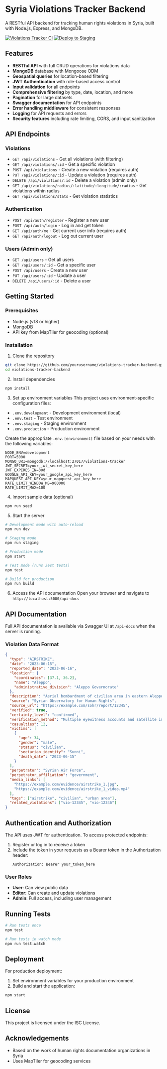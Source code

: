 # Syria Violations Tracker Backend

A RESTful API backend for tracking human rights violations in Syria, built with Node.js, Express, and MongoDB.

[![Violations Tracker CI](https://github.com/yourusername/violations-tracker-backend/actions/workflows/ci.yml/badge.svg)](https://github.com/yourusername/violations-tracker-backend/actions/workflows/ci.yml)
[![Deploy to Staging](https://github.com/yourusername/violations-tracker-backend/actions/workflows/staging-deploy.yml/badge.svg)](https://github.com/yourusername/violations-tracker-backend/actions/workflows/staging-deploy.yml)

## Features

- **RESTful API** with full CRUD operations for violations data
- **MongoDB** database with Mongoose ODM
- **Geospatial queries** for location-based filtering
- **JWT Authentication** with role-based access control
- **Input validation** for all endpoints
- **Comprehensive filtering** by type, date, location, and more
- **Pagination** for large datasets
- **Swagger documentation** for API endpoints
- **Error handling middleware** for consistent responses
- **Logging** for API requests and errors
- **Security features** including rate limiting, CORS, and input sanitization

## API Endpoints

### Violations

- `GET /api/violations` - Get all violations (with filtering)
- `GET /api/violations/:id` - Get a specific violation
- `POST /api/violations` - Create a new violation (requires auth)
- `PUT /api/violations/:id` - Update a violation (requires auth)
- `DELETE /api/violations/:id` - Delete a violation (admin only)
- `GET /api/violations/radius/:latitude/:longitude/:radius` - Get violations within radius
- `GET /api/violations/stats` - Get violation statistics

### Authentication

- `POST /api/auth/register` - Register a new user
- `POST /api/auth/login` - Log in and get token
- `GET /api/auth/me` - Get current user info (requires auth)
- `GET /api/auth/logout` - Log out current user

### Users (Admin only)

- `GET /api/users` - Get all users
- `GET /api/users/:id` - Get a specific user
- `POST /api/users` - Create a new user
- `PUT /api/users/:id` - Update a user
- `DELETE /api/users/:id` - Delete a user

## Getting Started

### Prerequisites

- Node.js (v18 or higher)
- MongoDB
- API key from MapTiler for geocoding (optional)

### Installation

1. Clone the repository
```bash
git clone https://github.com/yourusername/violations-tracker-backend.git
cd violations-tracker-backend
```

2. Install dependencies
```bash
npm install
```

3. Set up environment variables
This project uses environment-specific configuration files:

- `.env.development` - Development environment (local)
- `.env.test` - Test environment
- `.env.staging` - Staging environment
- `.env.production` - Production environment

Create the appropriate `.env.[environment]` file based on your needs with the following variables:
```
NODE_ENV=development
PORT=5000
MONGO_URI=mongodb://localhost:27017/violations-tracker
JWT_SECRET=your_jwt_secret_key_here
JWT_EXPIRES_IN=30d
GOOGLE_API_KEY=your_google_api_key_here
MAPQUEST_API_KEY=your_mapquest_api_key_here
RATE_LIMIT_WINDOW_MS=900000
RATE_LIMIT_MAX=100
```

4. Import sample data (optional)
```bash
npm run seed
```

5. Start the server
```bash
# Development mode with auto-reload
npm run dev

# Staging mode
npm run staging

# Production mode
npm start

# Test mode (runs Jest tests)
npm test

# Build for production
npm run build
```

6. Access the API documentation
Open your browser and navigate to `http://localhost:5000/api-docs`

## API Documentation

Full API documentation is available via Swagger UI at `/api-docs` when the server is running.

### Violation Data Format

```json
{
  "type": "AIRSTRIKE",
  "date": "2023-06-15",
  "reported_date": "2023-06-16",
  "location": {
    "coordinates": [37.1, 36.2],
    "name": "Aleppo",
    "administrative_division": "Aleppo Governorate"
  },
  "description": "Aerial bombardment of civilian area in eastern Aleppo",
  "source": "Syrian Observatory for Human Rights",
  "source_url": "https://example.com/sohr/report/12345",
  "verified": true,
  "certainty_level": "confirmed",
  "verification_method": "Multiple eyewitness accounts and satellite imagery",
  "casualties": 12,
  "victims": [
    {
      "age": 34,
      "gender": "male",
      "status": "civilian",
      "sectarian_identity": "Sunni",
      "death_date": "2023-06-15"
    }
  ],
  "perpetrator": "Syrian Air Force",
  "perpetrator_affiliation": "government",
  "media_links": [
    "https://example.com/evidence/airstrike_1.jpg",
    "https://example.com/evidence/airstrike_1_video.mp4"
  ],
  "tags": ["airstrike", "civilian", "urban area"],
  "related_violations": ["vio-12345", "vio-12346"]
}
```

## Authentication and Authorization

The API uses JWT for authentication. To access protected endpoints:

1. Register or log in to receive a token
2. Include the token in your requests as a Bearer token in the Authorization header:
   ```
   Authorization: Bearer your_token_here
   ```

### User Roles

- **User**: Can view public data
- **Editor**: Can create and update violations
- **Admin**: Full access, including user management

## Running Tests

```bash
# Run tests once
npm test

# Run tests in watch mode
npm run test:watch
```

## Deployment

For production deployment:

1. Set environment variables for your production environment
2. Build and start the application:
```bash
npm start
```

## License

This project is licensed under the ISC License.

## Acknowledgements

- Based on the work of human rights documentation organizations in Syria
- Uses MapTiler for geocoding services